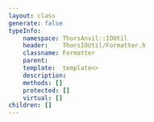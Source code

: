 ```yaml
---
layout: class
generate: false
typeInfo:
    namespace: ThorsAnvil::IOUtil
    header:    ThorsIOUtil/Formatter.h
    classname: Formatter
    parent:    
    template:  template<>
    description: 
    methods: []
    protected: []
    virtual: []
children: []
---
```

